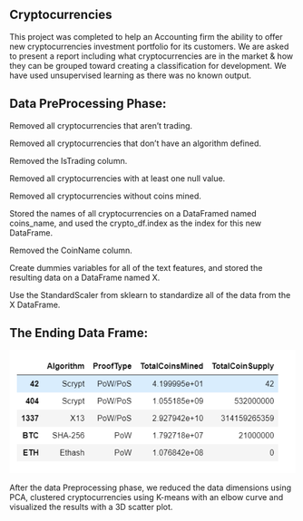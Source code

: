 ##  Cryptocurrencies

This project was completed to help an Accounting firm the ability to offer new cryptocurrencies investment portfolio for its customers. We are asked to present a report including what cryptocurrencies are in the market & how they can be grouped toward creating a classification for development. We have used unsupervised learning as there was no known output. 

## Data PreProcessing Phase:

  Removed all cryptocurrencies that aren’t trading.
  
  Removed all cryptocurrencies that don’t have an algorithm defined.
  
  Removed the IsTrading column.
  
  Removed all cryptocurrencies with at least one null value.
  
  Removed all cryptocurrencies without coins mined.
  
  Stored the names of all cryptocurrencies on a DataFramed named coins_name, and used the crypto_df.index as the index for this new DataFrame.
  
  Removed the CoinName column.
  
  Create dummies variables for all of the text features, and stored the resulting data on a DataFrame named X.
  
  Use the StandardScaler from sklearn to standardize all of the data from the X DataFrame. 
  
  ## The Ending Data Frame:
  
  ![](https://github.com/msindrasena/Cryptocurrencies/blob/master/challenge18.PNG)
  
After the data Preprocessing phase, we reduced the data dimensions using PCA, clustered cryptocurrencies using K-means with an elbow curve and visualized the results with a 3D scatter plot. 
  
